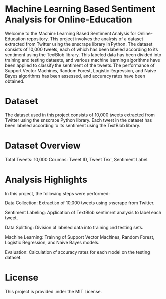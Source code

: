 # Machine Learning Based Sentiment Analysis for Online-Education
Welcome to the Machine Learning Based Sentiment Analysis for Online-Education repository. This project involves the analysis of a dataset extracted from Twitter using the snscrape library in Python. The dataset consists of 10,000 tweets, each of which has been labeled according to its sentiment using the TextBlob library. This labeled data has been divided into training and testing datasets, and various machine learning algorithms have been applied to classify the sentiment of the tweets. The performance of Support Vector Machines, Random Forest, Logistic Regression, and Naive Bayes algorithms has been assessed, and accuracy rates have been obtained.

# Dataset
The dataset used in this project consists of 10,000 tweets extracted from Twitter using the snscrape Python library. Each tweet in the dataset has been labeled according to its sentiment using the TextBlob library. 

# Dataset Overview
Total Tweets: 10,000
Columns: Tweet ID, Tweet Text, Sentiment Label.

# Analysis Highlights
In this project, the following steps were performed:

Data Collection: Extraction of 10,000 tweets using snscrape from Twitter.

Sentiment Labeling: Application of TextBlob sentiment analysis to label each tweet.

Data Splitting: Division of labeled data into training and testing sets.

Machine Learning: Training of Support Vector Machines, Random Forest, Logistic Regression, and Naive Bayes models.

Evaluation: Calculation of accuracy rates for each model on the testing dataset.

# License
This project is provided under the MIT License.
